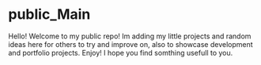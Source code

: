 # public_Main

Hello! Welcome to my public repo!
Im adding my little projects and random ideas here for others to try and improve on,
also to showcase development and portfolio projects.
Enjoy! I hope you find somthing usefull to you.